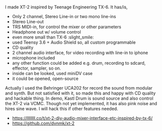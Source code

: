 I made XT-2 inspired by Teenage Engineering TX-6.
It has/is,

   * Only 2 channel, Stereo Line-in or two mono line-ins
   * Stereo Line-out
   * TRS MIDI-in, for control the mixer or other parameters
   * Headphone out w/ volume control
   * even more small than TX-6 :slight_smile:
   * used Teensy 3.6 + Audio Shield so, all custom programmable
   * CD quality
   * 2 channel audio interface, for video recording with line-in to iphone
   * microphone included
   * any other function could be added e.g. drum, recording to sdcard, effector, sampler, so on.
   * inside can be looked, used miniDV case
   * it could be opened, open-source

Actually I used the Behringer UCA202 for record the sound from modular and synth. But not satisfied with it, so made this and happy with CD quality and hackable thing.
In demo, Kastl Drum is sound source and also control the XT-2 via VCMC. Though not yet implemented, it has also pink noise and hires sine wave. I will hack this if other features needed.

* https://llllllll.co/t/xt-2-diy-audio-mixer-interface-etc-inspired-by-tx-6/
* https://github.com/dvnmk/xt-2
